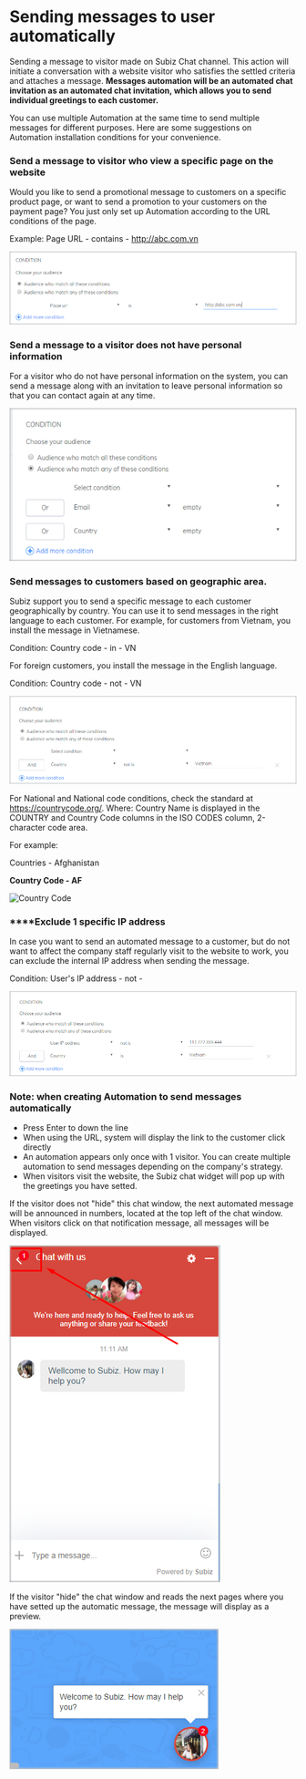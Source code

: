 # Sending messages to user automatically

Sending a message to visitor made on Subiz Chat channel. This action will initiate a conversation with a website visitor who satisfies the settled criteria and attaches a message. **Messages automation will be an automated chat invitation as an automated chat invitation, which allows you to send individual greetings to each customer.**

You can use multiple Automation at the same time to send multiple messages for different purposes. Here are some suggestions on Automation installation conditions for your convenience.

### Send a message to visitor who view a specific page on the website

Would you like to send a promotional message to customers on a specific product page, or want to send a promotion to your customers on the payment page? You just only set up Automation according to the URL conditions of the page.

Example: Page URL - contains - http://abc.com.vn

![](../../.gitbook/assets/screenshot_1.png)

### Send a message to a visitor does not have personal information

For a visitor who do not have personal information on the system, you can send a message along with an invitation to leave personal information so that you can contact again at any time.

![](../../.gitbook/assets/1%20%282%29.png)

### Send messages to customers based on geographic area.

Subiz support you to send a specific message to each customer geographically by country. You can use it to send messages in the right language to each customer. For example, for customers from Vietnam, you install the message in Vietnamese.

Condition: Country code - in - VN

For foreign customers, you install the message in the English language.

Condition: Country code - not - VN

![](../../.gitbook/assets/2%20%281%29.png)

For National and National code conditions, check the standard at https://countrycode.org/. Where: Country Name is displayed in the COUNTRY and Country Code columns in the ISO CODES column, 2-character code area.

For example:

Countries - Afghanistan

**Country Code - AF**

![Country Code](https://lh3.googleusercontent.com/dzMT6eRcLRD_ljJA_GlIYbAZmR-QGIP2fy2HY3RmSaS47EiDVyMAGzDGl3GZtt1VAbhodM0I-pIREJXrBCewG67QmYPJ5udLDpZnfq6FTobbtXae6oxiGqEiDAer7_qBd-76xC8A)

### **​**Exclude 1 specific IP address

In case you want to send an automated message to a customer, but do not want to affect the company staff regularly visit to the website to work, you can exclude the internal IP address when sending the message.

Condition: User's IP address - not -

![](../../.gitbook/assets/3%20%281%29.png)

### Note:  when creating Automation to send messages automatically

* Press Enter to down the line
* When using the URL, system will display the link to the customer click directly
* An automation appears only once with 1 visitor. You can create multiple automation to send messages depending on the company's strategy.
* When visitors visit the website, the Subiz chat widget will pop up with the greetings you have setted.

If the visitor does not "hide" this chat window, the next automated message will be announced in numbers, located at the top left of the chat window. When visitors click on that notification message, all messages will be displayed.

![](../../.gitbook/assets/4.png)

If the visitor "hide" the chat window and reads the next pages where you have setted up the automatic message, the message will display as a preview.

![](../../.gitbook/assets/5.png)











  






